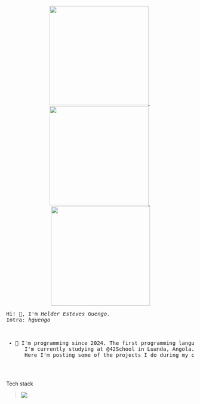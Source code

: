 
<!--
- 🔭 I’m currently working on ...
- 🌱 I’m currently learning ...
- 👯 I’m looking to collaborate on ...
- 🤔 I’m looking for help with ...
- 💬 Ask me about ...
- 📫 How to reach me: ...
- 😄 Pronouns: ...
- ⚡ Fun fact: ...
-->
<p float="center" align="center">

  <a href="https://github.com/xmaj2001/42-piscine">
    <img src="42/banners/profile/github_profile_banner_round_piscine_v1.png" width="265">
  </a>
  &nbsp;
  <a href="https://github.com/xmaj2001/42-common-core">
    <img src="42/banners/profile/creloaded2.png" width="265"/>
  </a>
  &nbsp;
  <a href="https://github.com/xmaj2001/42-common-core">
    <img src="42/banners/profile/github_profile_banner_round_common_core_v1.png" width="265"/>
  </a>
</p>
<pre>
Hi! 👋, I'm <i>Helder Esteves Guengo.</i>
Intra: <i>hguengo</i>
<ul>
   <li>🌱 I'm programming since 2024. The first programming language I learned was C. 
   I'm currently studying at @42School in Luanda, Angola.
   Here I'm posting some of the projects I do during my curriculum.</li>
</ul>
</pre>
<p> Tech stack </p>
<blockquote>
   <a href="https://skillicons.dev">
      <img src="https://skillicons.dev/icons?i=c,javascript,html,css,php,vim,linux,bash" />
</blockquote>
